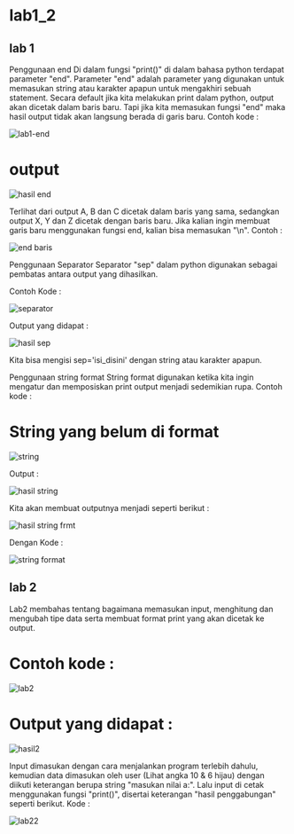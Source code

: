 # lab1_2
## lab 1
Penggunaan end
Di dalam fungsi "print()" di dalam bahasa python terdapat parameter "end". Parameter "end" adalah parameter yang digunakan untuk memasukan string atau karakter apapun untuk mengakhiri sebuah statement. Secara default jika kita melakukan print dalam python, output akan dicetak dalam baris baru. Tapi jika kita memasukan fungsi "end" maka hasil output tidak akan langsung berada di garis baru. Contoh kode :

![lab1-end](https://user-images.githubusercontent.com/56243857/68066480-57ed2c80-fd6b-11e9-911a-e53e7f61d096.PNG)

# output

![hasil end](https://user-images.githubusercontent.com/56243857/68066495-7d7a3600-fd6b-11e9-9671-155a1754018d.PNG)

Terlihat dari output A, B dan C dicetak dalam baris yang sama, sedangkan output X, Y dan Z dicetak dengan baris baru. Jika kalian ingin membuat garis baru menggunakan fungsi end, kalian bisa memasukan "\n".
Contoh :

![end baris](https://user-images.githubusercontent.com/56243857/68066497-89fe8e80-fd6b-11e9-86eb-6e498ef9e9de.PNG)

Penggunaan Separator
Separator "sep" dalam python digunakan sebagai pembatas antara output yang dihasilkan.

Contoh Kode :

![separator](https://user-images.githubusercontent.com/56243857/68066530-0b562100-fd6c-11e9-88b6-52324d2c933d.PNG)

Output yang didapat :

![hasil sep](https://user-images.githubusercontent.com/56243857/68066540-32145780-fd6c-11e9-83a9-aa970c753fa2.PNG)

Kita bisa mengisi sep='isi_disini' dengan string atau karakter apapun.

Penggunaan string format
String format digunakan ketika kita ingin mengatur dan memposiskan print output menjadi sedemikian rupa.
Contoh kode :

# String yang belum di format

![string](https://user-images.githubusercontent.com/56243857/68066560-51ab8000-fd6c-11e9-9837-6c982f284360.PNG)

Output :

![hasil string](https://user-images.githubusercontent.com/56243857/68066566-6be55e00-fd6c-11e9-8b4e-f82657b61c3a.PNG)

Kita akan membuat outputnya menjadi seperti berikut :

![hasil string frmt](https://user-images.githubusercontent.com/56243857/68066575-7dc70100-fd6c-11e9-916d-dfe7afc6a9ac.PNG)


Dengan Kode :

![string format](https://user-images.githubusercontent.com/56243857/68066580-90413a80-fd6c-11e9-943c-97f897d64767.PNG)

## lab 2
Lab2 membahas tentang bagaimana memasukan input, menghitung dan mengubah tipe data serta membuat format print yang akan dicetak ke output.

# Contoh kode :

![lab2](https://user-images.githubusercontent.com/56243857/68066596-faf27600-fd6c-11e9-81c9-3523be28bbfd.PNG)

# Output yang didapat :

![hasil2](https://user-images.githubusercontent.com/56243857/68066617-7ce29f00-fd6d-11e9-9fcb-96e4ff30fc24.PNG)

Input dimasukan dengan cara menjalankan program terlebih dahulu, kemudian data dimasukan oleh user (Lihat angka 10 & 6 hijau) dengan diikuti keterangan berupa string "masukan nilai a:". Lalu input di cetak menggunakan fungsi "print()", disertai keterangan "hasil penggabungan" seperti berikut. Kode :

![lab22](https://user-images.githubusercontent.com/56243857/68066625-a0a5e500-fd6d-11e9-9820-bb1d17b3aa20.PNG)
